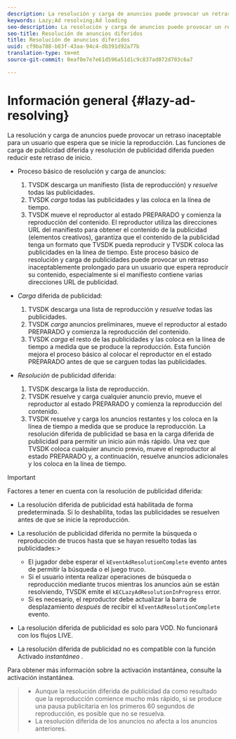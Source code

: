```yaml
---
description: La resolución y carga de anuncios puede provocar un retraso inaceptable para un usuario que espera que se inicie la reproducción. Las funciones de carga de publicidad diferida y resolución de publicidad diferida pueden reducir este retraso de inicio.
keywords: Lazy;Ad resolving;Ad loading
seo-description: La resolución y carga de anuncios puede provocar un retraso inaceptable para un usuario que espera que se inicie la reproducción. Las funciones de carga de publicidad diferida y resolución de publicidad diferida pueden reducir este retraso de inicio.
seo-title: Resolución de anuncios diferidos
title: Resolución de anuncios diferidos
uuid: cf9ba788-b83f-43aa-94c4-db391d92a77b
translation-type: tm+mt
source-git-commit: 0eaf0e7e7e61d596a51d1c9c837ad072d703c6a7

---
```



# Información general {#lazy-ad-resolving}

La resolución y carga de anuncios puede provocar un retraso inaceptable para un usuario que espera que se inicie la reproducción. Las funciones de carga de publicidad diferida y resolución de publicidad diferida pueden reducir este retraso de inicio.

* Proceso básico de resolución y carga de anuncios:

   1. TVSDK descarga un manifiesto (lista de reproducción) y *resuelve* todas las publicidades.
   1. TVSDK *carga* todas las publicidades y las coloca en la línea de tiempo.
   1. TVSDK mueve el reproductor al estado PREPARADO y comienza la reproducción del contenido.
   El reproductor utiliza las direcciones URL del manifiesto para obtener el contenido de la publicidad (elementos creativos), garantiza que el contenido de la publicidad tenga un formato que TVSDK pueda reproducir y TVSDK coloca las publicidades en la línea de tiempo. Este proceso básico de resolución y carga de publicidades puede provocar un retraso inaceptablemente prolongado para un usuario que espera reproducir su contenido, especialmente si el manifiesto contiene varias direcciones URL de publicidad.

* *Carga* diferida de publicidad:

   1. TVSDK descarga una lista de reproducción y *resuelve* todas las publicidades.
   1. TVSDK *carga* anuncios preliminares, mueve el reproductor al estado PREPARADO y comienza la reproducción del contenido.
   1. TVSDK *carga* el resto de las publicidades y las coloca en la línea de tiempo a medida que se produce la reproducción.
   Esta función mejora el proceso básico al colocar el reproductor en el estado PREPARADO antes de que se carguen todas las publicidades.

* *Resolución* de publicidad diferida:

   1. TVSDK descarga la lista de reproducción.
   1. TVSDK resuelve y carga cualquier anuncio previo, mueve el reproductor al estado PREPARADO y comienza la reproducción del contenido.
   1. TVSDK resuelve y carga los anuncios restantes y los coloca en la línea de tiempo a medida que se produce la reproducción.
   La resolución diferida de publicidad se basa en la carga diferida de publicidad para permitir un inicio aún más rápido. Una vez que TVSDK coloca cualquier anuncio previo, mueve el reproductor al estado PREPARADO y, a continuación, resuelve anuncios adicionales y los coloca en la línea de tiempo.

>[!IMPORTANT]
>
>Factores a tener en cuenta con la resolución de publicidad diferida:
>
>* La resolución diferida de publicidad está habilitada de forma predeterminada. Si lo deshabilita, todas las publicidades se resuelven antes de que se inicie la reproducción.
>* La resolución de publicidad diferida no permite la búsqueda o reproducción de trucos hasta que se hayan resuelto todas las publicidades:>
   >    * El jugador debe esperar el `kEventAdResolutionComplete` evento antes de permitir la búsqueda o el juego truco.
   >    * Si el usuario intenta realizar operaciones de búsqueda o reproducción mediante trucos mientras los anuncios aún se están resolviendo, TVSDK emite el `kECLazyAdResolutionInProgress` error.
   >    * Si es necesario, el reproductor debe actualizar la barra de desplazamiento *después* de recibir el `kEventAdResolutionComplete` evento.
>
>* La resolución diferida de publicidad es solo para VOD. No funcionará con los flujos LIVE.
>* La resolución diferida de publicidad no es compatible con la función Activado *instantáneo* .
>
>  

Para obtener más información sobre la activación instantánea, consulte la activación instantánea.
>
>* Aunque la resolución diferida de publicidad da como resultado que la reproducción comience mucho más rápido, si se produce una pausa publicitaria en los primeros 60 segundos de reproducción, es posible que no se resuelva.
>* La resolución diferida de los anuncios no afecta a los anuncios anteriores.
